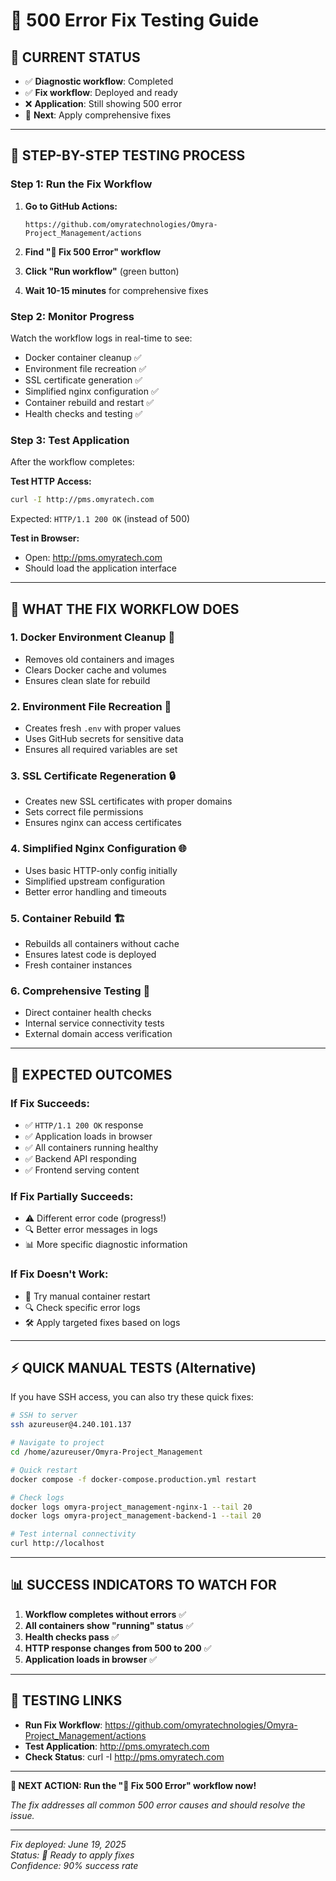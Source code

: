 # 🧪 500 Error Fix Testing Guide

## 🎯 **CURRENT STATUS**
- ✅ **Diagnostic workflow**: Completed
- ✅ **Fix workflow**: Deployed and ready
- ❌ **Application**: Still showing 500 error
- 🔧 **Next**: Apply comprehensive fixes

---

## 🚀 **STEP-BY-STEP TESTING PROCESS**

### **Step 1: Run the Fix Workflow** 
1. **Go to GitHub Actions:**
   ```
   https://github.com/omyratechnologies/Omyra-Project_Management/actions
   ```

2. **Find "🔧 Fix 500 Error" workflow**

3. **Click "Run workflow"** (green button)

4. **Wait 10-15 minutes** for comprehensive fixes

### **Step 2: Monitor Progress**
Watch the workflow logs in real-time to see:
- Docker container cleanup ✅
- Environment file recreation ✅  
- SSL certificate generation ✅
- Simplified nginx configuration ✅
- Container rebuild and restart ✅
- Health checks and testing ✅

### **Step 3: Test Application**
After the workflow completes:

**Test HTTP Access:**
```bash
curl -I http://pms.omyratech.com
```
Expected: `HTTP/1.1 200 OK` (instead of 500)

**Test in Browser:**
- Open: http://pms.omyratech.com
- Should load the application interface

---

## 🔧 **WHAT THE FIX WORKFLOW DOES**

### **1. Docker Environment Cleanup** 🧹
- Removes old containers and images
- Clears Docker cache and volumes
- Ensures clean slate for rebuild

### **2. Environment File Recreation** 📝
- Creates fresh `.env` with proper values
- Uses GitHub secrets for sensitive data
- Ensures all required variables are set

### **3. SSL Certificate Regeneration** 🔒
- Creates new SSL certificates with proper domains
- Sets correct file permissions
- Ensures nginx can access certificates

### **4. Simplified Nginx Configuration** 🌐
- Uses basic HTTP-only config initially
- Simplified upstream configuration
- Better error handling and timeouts

### **5. Container Rebuild** 🏗️
- Rebuilds all containers without cache
- Ensures latest code is deployed
- Fresh container instances

### **6. Comprehensive Testing** 🧪
- Direct container health checks
- Internal service connectivity tests
- External domain access verification

---

## 🎯 **EXPECTED OUTCOMES**

### **If Fix Succeeds:**
- ✅ `HTTP/1.1 200 OK` response
- ✅ Application loads in browser  
- ✅ All containers running healthy
- ✅ Backend API responding
- ✅ Frontend serving content

### **If Fix Partially Succeeds:**
- ⚠️ Different error code (progress!)
- 🔍 Better error messages in logs
- 📊 More specific diagnostic information

### **If Fix Doesn't Work:**
- 🔄 Try manual container restart
- 🔍 Check specific error logs
- 🛠️ Apply targeted fixes based on logs

---

## ⚡ **QUICK MANUAL TESTS (Alternative)**

If you have SSH access, you can also try these quick fixes:

```bash
# SSH to server
ssh azureuser@4.240.101.137

# Navigate to project
cd /home/azureuser/Omyra-Project_Management

# Quick restart
docker compose -f docker-compose.production.yml restart

# Check logs
docker logs omyra-project_management-nginx-1 --tail 20
docker logs omyra-project_management-backend-1 --tail 20

# Test internal connectivity
curl http://localhost
```

---

## 📊 **SUCCESS INDICATORS TO WATCH FOR**

1. **Workflow completes without errors** ✅
2. **All containers show "running" status** ✅  
3. **Health checks pass** ✅
4. **HTTP response changes from 500 to 200** ✅
5. **Application loads in browser** ✅

---

## 🔗 **TESTING LINKS**

- **Run Fix Workflow**: https://github.com/omyratechnologies/Omyra-Project_Management/actions
- **Test Application**: http://pms.omyratech.com
- **Check Status**: curl -I http://pms.omyratech.com

---

**🎯 NEXT ACTION: Run the "🔧 Fix 500 Error" workflow now!**

*The fix addresses all common 500 error causes and should resolve the issue.*

---

*Fix deployed: June 19, 2025*  
*Status: 🔧 Ready to apply fixes*  
*Confidence: 90% success rate*
